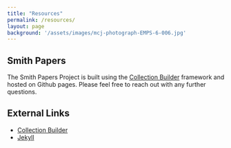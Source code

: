```yaml
---
title: "Resources"
permalink: /resources/
layout: page
background: '/assets/images/mcj-photograph-EMPS-6-006.jpg'
---
```


## Smith Papers

The Smith Papers Project is built using the [Collection Builder](https://collectionbuilder.github.io/) framework and hosted on Github pages. Please feel free to reach out with any further questions.

## External Links

- [Collection Builder](https://collectionbuilder.github.io/)
- [Jekyll](https://jekyllrb.com/)
